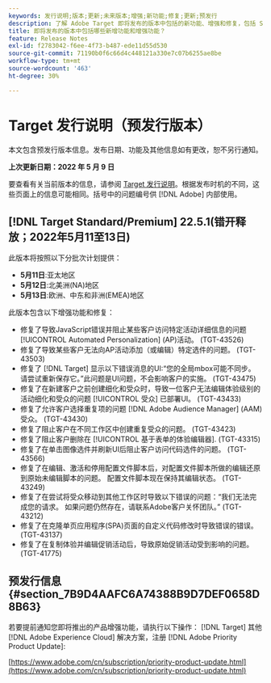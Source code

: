 ```yaml
---
keywords: 发行说明;版本;更新;未来版本;增强;新功能;修复;更新;预发行
description: 了解 Adobe Target 即将发布的版本中包括的新功能、增强和修复，包括 SDK、API 和 JavaScript 库。
title: 即将发布的版本中包括哪些新增功能和增强功能？
feature: Release Notes
exl-id: f2783042-f6ee-4f73-b487-ede11d55d530
source-git-commit: 71190b0f6c66d4c448121a330e7c07b6255ae8be
workflow-type: tm+mt
source-wordcount: '463'
ht-degree: 30%

---
```


# Target 发行说明（预发行版本）

本文包含预发行版本信息。发布日期、功能及其他信息如有更改，恕不另行通知。

**上次更新日期：2022 年 5 月 9 日**

要查看有关当前版本的信息，请参阅 [Target 发行说明](release-notes.md)。根据发布时机的不同，这些页面上的信息可能相同。括号中的问题编号供 [!DNL Adobe] 内部使用。

## [!DNL Target Standard/Premium] 22.5.1(错开释放；2022年5月11至13日)

此版本将按照以下分批次计划提供：

* **5月11日**:亚太地区
* **5月12日**:北美洲(NA)地区
* **5月13日**:欧洲、中东和非洲(EMEA)地区

此版本包含以下增强功能和修复：

* 修复了导致JavaScript错误并阻止某些客户访问特定活动详细信息的问题 [!UICONTROL Automated Personalization] (AP)活动。 (TGT-43526)
* 修复了导致某些客户无法向AP活动添加（或编辑）特定选件的问题。 (TGT-43503)
* 修复了 [!DNL Target] 显示以下错误消息的UI:“您的全局mbox可能不同步。 请尝试重新保存它。”此问题是UI问题，不会影响客户的实施。 (TGT-43475)
* 修复了在新建客户之前创建细化和受众时，导致一位客户无法编辑体验级别的活动细化和受众的问题 [!UICONTROL 受众] 已部署UI。 (TGT-43433)
* 修复了允许客户选择重复项的问题 [!DNL Adobe Audience Manager] (AAM)受众。 (TGT-43430)
* 修复了阻止客户在不同工作区中创建重复受众的问题。 (TGT-43423)
* 修复了阻止客户删除在 [!UICONTROL 基于表单的体验编辑器]. (TGT-43315)
* 修复了在单击图像选件并刷新UI后阻止客户访问代码选件的问题。 (TGT-43566)
* 修复了在编辑、激活和停用配置文件脚本后，对配置文件脚本所做的编辑还原到原始未编辑脚本的问题。 配置文件脚本现在保持其编辑状态。 (TGT-43249)
* 修复了在尝试将受众移动到其他工作区时导致以下错误的问题：“我们无法完成您的请求。 如果问题仍然存在，请联系Adobe客户关怀团队。” (TGT-43212)
* 修复了在克隆单页应用程序(SPA)页面的自定义代码修改时导致错误的错误。 (TGT-43137)
* 修复了在复制体验并编辑促销活动后，导致原始促销活动受到影响的问题。 (TGT-41775)

## 预发行信息 {#section_7B9D4AAFC6A74388B9D7DEF0658D8B63}

若要提前通知您即将推出的产品增强功能，请执行以下操作： [!DNL Target] 其他 [!DNL Adobe Experience Cloud] 解决方案，注册 [!DNL Adobe Priority Product Update]:

[https://www.adobe.com/cn/subscription/priority-product-update.html](https://www.adobe.com/cn/subscription/priority-product-update.html)

